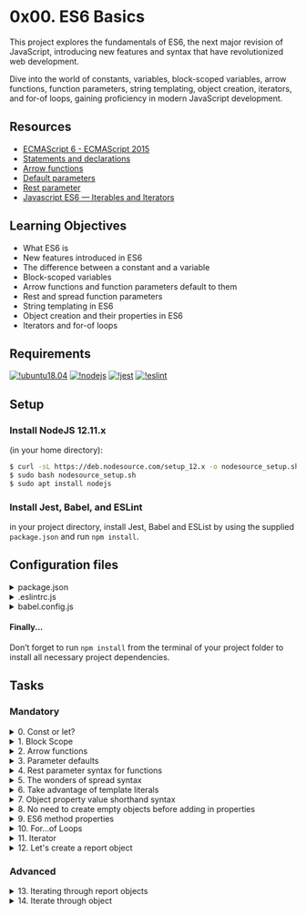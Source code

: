 # 0x00. ES6 Basics
This project explores the fundamentals of ES6, the next major revision of JavaScript, introducing new features and syntax that have revolutionized web development.

Dive into the world of constants, variables, block-scoped variables, arrow functions, function parameters, string templating, object creation, iterators, and for-of loops, gaining proficiency in modern JavaScript development.

## Resources
- [ECMAScript 6 - ECMAScript 2015](https://www.w3schools.com/js/js_es6.asp)
- [Statements and declarations](https://developer.mozilla.org/en-US/docs/Web/JavaScript/Reference/Statements)
- [Arrow functions](https://developer.mozilla.org/en-US/docs/Web/JavaScript/Reference/Functions/Arrow_functions)
- [Default parameters](https://developer.mozilla.org/en-US/docs/Web/JavaScript/Reference/Functions/Default_parameters)
- [Rest parameter](https://developer.mozilla.org/en-US/docs/Web/JavaScript/Reference/Functions/rest_parameters)
- [Javascript ES6 — Iterables and Iterators](https://towardsdatascience.com/javascript-es6-iterables-and-iterators-de18b54f4d4)

## Learning Objectives
- What ES6 is
- New features introduced in ES6
- The difference between a constant and a variable
- Block-scoped variables
- Arrow functions and function parameters default to them
- Rest and spread function parameters
- String templating in ES6
- Object creation and their properties in ES6
- Iterators and for-of loops

## Requirements
[![!ubuntu18.04](https://img.shields.io/badge/ubuntu-18.04_LTS-orange.svg)](https://www.ubuntu.com/download/desktop)
[![!nodejs](https://img.shields.io/badge/nodejs-12.11.x-green.svg)](https://nodejs.org/en/download/)
[![!jest](https://img.shields.io/badge/jest-26.x-red.svg)](https://jestjs.io/docs/en/getting-started)
[![!eslint](https://img.shields.io/badge/eslint-6.x.x-blue.svg)](https://eslint.org/docs/user-guide/getting-started)

## Setup
### Install NodeJS 12.11.x
(in your home directory): 
```bash
$ curl -sL https://deb.nodesource.com/setup_12.x -o nodesource_setup.sh
$ sudo bash nodesource_setup.sh
$ sudo apt install nodejs
```
### Install Jest, Babel, and ESLint
in your project directory, install Jest, Babel and ESList by using the supplied `package.json` and run `npm install`.

## Configuration files
<details>
  <summary>package.json</summary>

  ```json
{
  "scripts": {
    "lint": "./node_modules/.bin/eslint",
    "check-lint": "lint [0-9]*.js",
    "dev": "npx babel-node",
    "test": "jest",
    "full-test": "./node_modules/.bin/eslint [0-9]*.js && jest"
  },
  "devDependencies": {
    "@babel/core": "^7.6.0",
    "@babel/node": "^7.8.0",
    "@babel/preset-env": "^7.6.0",
    "eslint": "^6.4.0",
    "eslint-config-airbnb-base": "^14.0.0",
    "eslint-plugin-import": "^2.18.2",
    "eslint-plugin-jest": "^22.17.0",
    "jest": "^24.9.0"
  }
}
  ```
</details>
<details>
  <summary>.eslintrc.js</summary>

  ```js
  module.exports = {
  env: {
    browser: false,
    es6: true,
    jest: true,
  },
  extends: [
    'airbnb-base',
    'plugin:jest/all',
  ],
  globals: {
    Atomics: 'readonly',
    SharedArrayBuffer: 'readonly',
  },
  parserOptions: {
    ecmaVersion: 2018,
    sourceType: 'module',
  },
  plugins: ['jest'],
  rules: {
    'no-console': 'off',
    'no-shadow': 'off',
    'no-restricted-syntax': [
      'error',
      'LabeledStatement',
      'WithStatement',
    ],
  },
  overrides:[
    {
      files: ['*.js'],
      excludedFiles: 'babel.config.js',
    }
  ]
};
  ```
</details>
</details>
<details>
  <summary>babel.config.js</summary>

  ```js
  module.exports = {
  presets: [
    [
      '@babel/preset-env',
      {
        targets: {
          node: 'current',
        },
      },
    ],
  ],
};
  ```
</details>

#### Finally...
Don’t forget to run `npm install` from the terminal of your project folder to install all necessary project dependencies.

## Tasks
### Mandatory
<details>
  <summary>0. Const or let?</summary>
  Modify

  - function `taskFirst` to instantiate using `const`
  - function `taskNext` to instantiate using `let`

  ```js
  export function taskFirst() {
  var task = 'I prefer const when I can.';
  return task;
  }

  export function getLast() {
    return ' is okay';
  }

  export function taskNext() {
    var combination = 'But sometimes let';
    combination += getLast();

    return combination;
  }
  ```
  Execution example:
  ```bash
  bob@dylan:~$ cat 0-main.js
  import { taskFirst, taskNext } from './0-constants.js';

  console.log(`${taskFirst()} ${taskNext()}`);

  bob@dylan:~$ 
  bob@dylan:~$ npm run dev 0-main.js 
  I prefer const when I can. But sometimes let is okay
  bob@dylan:~$  
  ```
</details>

<details>
  <summary>1. Block Scope</summary>

  Given what you’ve read about `var` and hoisting, modify the variables inside the function `taskBlock` so that the variables aren’t overwritten inside the conditional block.

  ```js
  export default function taskBlock(trueOrFalse) {
  var task = false;
  var task2 = true;

  if (trueOrFalse) {
    var task = true;
    var task2 = false;
  }

  return [task, task2];
}
  ```
</details>

<details>
  <summary>2. Arrow functions</summary>

  Rewrite the following standard function to use ES6’s arrow syntax of the function `add` (it will be an anonymous function after)

  ```js
  export default function getNeighborhoodsList() {
  this.sanFranciscoNeighborhoods = ['SOMA', 'Union Square'];

  const self = this;
  this.addNeighborhood = function add(newNeighborhood) {
    self.sanFranciscoNeighborhoods.push(newNeighborhood);
    return self.sanFranciscoNeighborhoods;
  };
}
  ```
</details>

<details>
  <summary>3. Parameter defaults</summary>

  Condense the internals of the following function to 1 line - without changing the name of each function/variable.

_Hint_: The key here to define default parameter values for the function parameters.

  ```js
  export default function getSumOfHoods(initialNumber, expansion1989, expansion2019) {
  if (initialNumber === undefined) {
    initialNumber = 0;
  }

  if (expansion1989 === undefined) {
    expansion1989 = 89;
  }

  if (expansion2019 === undefined) {
    expansion2019 = 19;
  }

  return initialNumber + expansion1989 + expansion2019;
}
  ```
</details>

<details>
  <summary>4. Rest parameter syntax for functions</summary>

  Modify the following function to return the number of arguments passed to it using the rest parameter syntax

  ```js
  export default function returnHowManyArguments() {

}
  ```
  Example:
  ```bash
  > returnHowManyArguments('one', 'two', 3, 'four');
  4
  > returnHowManyArguments(true, false, 'three');
  3
  ```
</details>

<details>
  <summary>5. The wonders of spread syntax</summary>

  Using spread syntax, concatenate 2 arrays and each character of a string by modifying the function below. Your function body should be one line long.

  ```js
  export default function concatArrays(array1, array2, string) {

}
  ```
</details>

<details>
  <summary>6. Take advantage of template literals</summary>

  Rewrite the return statement to use a template literal so you can the substitute the variables you’ve defined.

  ```js
  export default function getSanFranciscoDescription() {
  const year = 2017;
  const budget = {
    income: '$119,868',
    gdp: '$154.2 billion',
    capita: '$178,479',
  };

  return 'As of ' + year + ', it was the seventh-highest income county in the United States'
        / ', with a per capita personal income of ' + budget.income + '. As of 2015, San Francisco'
        / ' proper had a GDP of ' + budget.gdp + ', and a GDP per capita of ' + budget.capita + '.';
}
  ```
</details>

<details>
  <summary>7. Object property value shorthand syntax</summary>

  Notice how the keys and the variable names are the same?

  Modify the following function’s `budget` object to simply use the keyname instead.

  ```js
  export default function getBudgetObject(income, gdp, capita) {
  const budget = {
    income: income,
    gdp: gdp,
    capita: capita,
  };

  return budget;
}
  ```
</details>

<details>
  <summary>8. No need to create empty objects before adding in properties</summary>

  Rewrite the `getBudgetForCurrentYear` function to use ES6 computed property names on the budget object

  ```js
  function getCurrentYear() {
  const date = new Date();
  return date.getFullYear();
}

export default function getBudgetForCurrentYear(income, gdp, capita) {
  const budget = {};

  budget[`income-${getCurrentYear()}`] = income;
  budget[`gdp-${getCurrentYear()}`] = gdp;
  budget[`capita-${getCurrentYear()}`] = capita;

  return budget;
}
  ```
</details>

<details>
  <summary>9. ES6 method properties</summary>

  Rewrite `getFullBudgetObject` to use ES6 method properties in the `fullBudget` object

  ```js
  import getBudgetObject from './7-getBudgetObject.js';

export default function getFullBudgetObject(income, gdp, capita) {
  const budget = getBudgetObject(income, gdp, capita);
  const fullBudget = {
    ...budget,
    getIncomeInDollars: function (income) {
      return `$${income}`;
    },
    getIncomeInEuros: function (income) {
      return `${income} euros`;
    },
  };

  return fullBudget;
}
  ```
</details>

<details>
  <summary>10. For...of Loops</summary>

  Rewrite the function `appendToEachArrayValue` to use ES6’s `for...of` operator. And don’t forget that `var` is not ES6-friendly.

  ```js
  export default function appendToEachArrayValue(array, appendString) {
  for (var idx in array) {
    var value = array[idx];
    array[idx] = appendString + value;
  }

  return array;
}
  ```
</details>

<details>
  <summary>11. Iterator</summary>

  Write a function named `createEmployeesObject` that will receive two arguments:

  - `departmentName` (String)
  - `employees` (Array of Strings)

  ```js
  export default function createEmployeesObject(departmentName, employees) {

}
  ```
  
  The function should return an object with the following format:

  ```js
 {
     $departmentName: [
          $employees,
     ],
}
  ```
</details>

<details>
  <summary>12. Let's create a report object</summary>

  Write a function named `createReportObject` whose parameter, `employeesList`, is the return value of the previous function `createEmployeesObject`.

  ```js
  export default function createReportObject(employeesList) {

}
  ```
  `createReportObject` should return an object containing the key `allEmployees` and a method property called `getNumberOfDepartments`.

  `allEmployees` is a key that maps to an object containing the department name and a list of all the employees in that department. If you’re having trouble, use the spread syntax.

  The method property receives `employeesList` and returns the number of departments. I would suggest suggest thinking back to the ES6 method property syntax.
  
  ```js
  {
    allEmployees: {
      engineering: [
        'John Doe',
        'Guillaume Salva',
      ],
    },
  };
  ```
</details>

### Advanced
<details>
  <summary>13. Iterating through report objects </summary>

  Write a function named `createIteratorObject` that will take into argument a report Object created with the previous function `createReportObject`.

  This function will return an iterator to go through every employee in every department.

  ```js
  export default function createIteratorObject(report) {

}
  ```
  Execution example:
  ```bash
  bob@dylan:~$ cat 100-main.js
  import createIteratorObject from "./100-createIteratorObject.js";

  import createEmployeesObject from './11-createEmployeesObject.js';
  import createReportObject from './12-createReportObject.js';

  const employees = {
      ...createEmployeesObject('engineering', ['Bob', 'Jane']),
      ...createEmployeesObject('marketing', ['Sylvie'])
  };

  const report = createReportObject(employees);

  const reportWithIterator = createIteratorObject(report);

  for (const item of reportWithIterator) {
      console.log(item);
  }

  bob@dylan:~$
  bob@dylan:~$ npm run dev 100-main.js 
  Bob
  Jane
  Sylvie
  bob@dylan:~$
  ```
</details>

<details>
  <summary>14. Iterate through object</summary>

  Finally, write a function named `iterateThroughObject`. The function’s parameter `reportWithIterator` is the return value from `createIteratorObject`.

  ```js
  export default function iterateThroughObject(reportWithIterator) {

 }
  ```
  It should return every employee name in a string, separate by ` | `
  ```js
  {
  allEmployees: {
     engineering: [
          'John Doe',
          'Guillaume Salva',
     ],
  },
  ...
};
  ```
  Should return `John Doe | Guillaume Salva`

  Reminder - the functions will be _imported_ by the test suite.

  Full example:
  ```bash
  > employees = {
      ...createEmployeesObject('engineering', engineering),
      ...createEmployeesObject('design', design),
    };
  >
  > const report = createReportObject(employees);
  > const reportWithIterator = createIteratorObject(report);
  > iterateThroughObject(reportWithIterator)
  'John Doe | Guillaume Salva | Kanye East | Jay Li'
  > 
  ```
  Execution example:
  ```bash
  bob@dylan:~$ cat 101-main.js
  import createEmployeesObject from "./11-createEmployeesObject.js";
  import createReportObject from './12-createReportObject.js';
  import createIteratorObject from './100-createIteratorObject.js';
  import iterateThroughObject from './101-iterateThroughObject.js';


  const employees = {
      ...createEmployeesObject('engineering', ['Bob', 'Jane']),
      ...createEmployeesObject('marketing', ['Sylvie'])
  };

  const report = createReportObject(employees);
  const reportWithIterator = createIteratorObject(report);

  console.log(iterateThroughObject(reportWithIterator));

  bob@dylan:~$
  bob@dylan:~$ npm run dev 101-main.js 
  Bob | Jane | Sylvie
  bob@dylan:~$
  ```
</details>